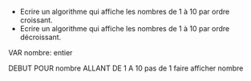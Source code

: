 - Ecrire un algorithme qui affiche les nombres de 1 à 10 par ordre croissant.
- Ecrire un algorithme qui affiche les nombres de 1 à 10 par ordre décroissant.

VAR nombre: entier

DEBUT
    POUR nombre ALLANT DE 1 A 10 pas de 1 faire afficher nombre